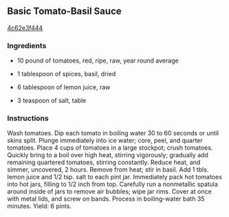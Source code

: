 ## Basic Tomato-Basil Sauce

[4c62e3f444](http://www.food.com/recipe/basic-tomato-basil-sauce-74421)

### Ingredients

 - 10 pound of tomatoes, red, ripe, raw, year round average

 - 1 tablespoon of spices, basil, dried

 - 6 tablespoon of lemon juice, raw

 - 3 teaspoon of salt, table

### Instructions

Wash tomatoes. Dip each tomato in boiling water 30 to 60 seconds or until skins split. Plunge immediately into ice water; core, peel, and quarter tomatoes. Place 4 cups of tomatoes in a large stockpot; crush tomatoes. Quickly bring to a boil over high heat, stirring vigorously; gradually add remaining quartered tomatoes, stirring constantly. Reduce heat, and simmer, uncovered, 2 hours. Remove from heat; stir in basil. Add 1 tbls. lemon juice and 1/2 tsp. salt to each pint jar. Immediately pack hot tomatoes into hot jars, filling to 1/2 inch from top. Carefully run a nonmetallic spatula around inside of jars to remove air bubbles; wipe jar rims. Cover at once with metal lids, and screw on bands. Process in boiling-water bath 35 minutes. Yield: 6 pints.